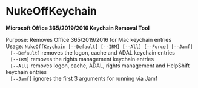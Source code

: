 # NukeOffKeychain
<b>Microsoft Office 365/2019/2016 Keychain Removal Tool</b>

Purpose: Removes Office 365/2019/2016 for Mac keychain entries</br>
Usage: `NukeOffKeychain [--Default] [--IRM] [--All] [--Force] [--Jamf]`</br>
&nbsp;&nbsp;&nbsp;`[--Default]` removes the logon, cache and ADAL keychain entries</br>
&nbsp;&nbsp;&nbsp;`[--IRM]` removes the rights management keychain entries</br>
&nbsp;&nbsp;&nbsp;`[--All]` removes logon, cache, ADAL, rights management and HelpShift keychain entries</br>
&nbsp;&nbsp;&nbsp;`[--Jamf]` ignores the first 3 arguments for running via Jamf</br>
